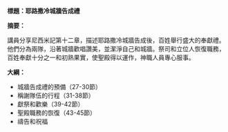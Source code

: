 **標題：耶路撒冷城牆告成禮**

**摘要：**

講員分享尼西米記第十二章，描述耶路撒冷城牆告成後，百姓舉行盛大的奉獻禮。他們分為兩隊，沿著城牆歡唱讚美，並潔淨自己和城牆。祭司和立位人恢復職務，百姓奉獻十分之一和初熟果實，使聖殿得以運作，神職人員專心服事。

**大綱：**

* 城牆告成禮的預備（27-30節）
* 稱謝隊伍的行程（31-38節）
* 獻祭和歡樂（39-42節）
* 聖殿職務的恢復（43-45節）
* 禱告和祝福